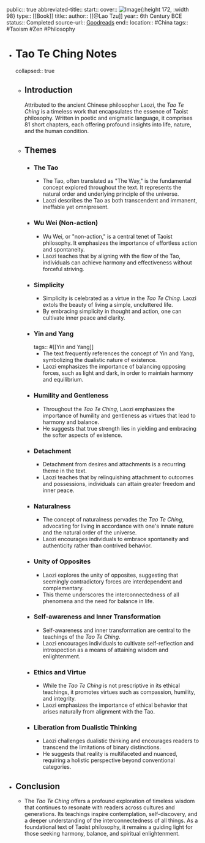 public:: true
abbreviated-title::
start::
cover:: ![Image](https://images-na.ssl-images-amazon.com/images/S/compressed.photo.goodreads.com/books/1333578861i/67896.jpg){:height 172, :width 98}
type:: [[Book]]
title::
author:: [[@Lao Tzu]] 
year:: 6th Century BCE
status:: Completed
source-url:: [Goodreads](https://www.goodreads.com/book/show/67896.Tao_Te_Ching?ac=1&from_search=true&qid=5P1V6xesqU&rank=1)
end::
location:: #China 
tags:: #Taoism #Zen #Philosophy

- # Tao Te Ching Notes
  collapsed:: true
	- ## Introduction
	  Attributed to the ancient Chinese philosopher Laozi, the *Tao Te Ching* is a timeless work that encapsulates the essence of Taoist philosophy. Written in poetic and enigmatic language, it comprises 81 short chapters, each offering profound insights into life, nature, and the human condition.
	- ## Themes
		- ### The Tao
			- The Tao, often translated as "The Way," is the fundamental concept explored throughout the text. It represents the natural order and underlying principle of the universe.
			- Laozi describes the Tao as both transcendent and immanent, ineffable yet omnipresent.
		- ### Wu Wei (Non-action)
			- Wu Wei, or "non-action," is a central tenet of Taoist philosophy. It emphasizes the importance of effortless action and spontaneity.
			- Laozi teaches that by aligning with the flow of the Tao, individuals can achieve harmony and effectiveness without forceful striving.
		- ### Simplicity
			- Simplicity is celebrated as a virtue in the *Tao Te Ching*. Laozi extols the beauty of living a simple, uncluttered life.
			- By embracing simplicity in thought and action, one can cultivate inner peace and clarity.
		- ### Yin and Yang
		  tags:: #[[Yin and Yang]]
			- The text frequently references the concept of Yin and Yang, symbolizing the dualistic nature of existence.
			- Laozi emphasizes the importance of balancing opposing forces, such as light and dark, in order to maintain harmony and equilibrium.
		- ### Humility and Gentleness
			- Throughout the *Tao Te Ching*, Laozi emphasizes the importance of humility and gentleness as virtues that lead to harmony and balance.
			- He suggests that true strength lies in yielding and embracing the softer aspects of existence.
		- ### Detachment
			- Detachment from desires and attachments is a recurring theme in the text.
			- Laozi teaches that by relinquishing attachment to outcomes and possessions, individuals can attain greater freedom and inner peace.
		- ### Naturalness
			- The concept of naturalness pervades the *Tao Te Ching*, advocating for living in accordance with one's innate nature and the natural order of the universe.
			- Laozi encourages individuals to embrace spontaneity and authenticity rather than contrived behavior.
		- ### Unity of Opposites
			- Laozi explores the unity of opposites, suggesting that seemingly contradictory forces are interdependent and complementary.
			- This theme underscores the interconnectedness of all phenomena and the need for balance in life.
		- ### Self-awareness and Inner Transformation
			- Self-awareness and inner transformation are central to the teachings of the *Tao Te Ching*.
			- Laozi encourages individuals to cultivate self-reflection and introspection as a means of attaining wisdom and enlightenment.
		- ### Ethics and Virtue
			- While the *Tao Te Ching* is not prescriptive in its ethical teachings, it promotes virtues such as compassion, humility, and integrity.
			- Laozi emphasizes the importance of ethical behavior that arises naturally from alignment with the Tao.
		- ### Liberation from Dualistic Thinking
			- Laozi challenges dualistic thinking and encourages readers to transcend the limitations of binary distinctions.
			- He suggests that reality is multifaceted and nuanced, requiring a holistic perspective beyond conventional categories.
- ## Conclusion
	- The *Tao Te Ching* offers a profound exploration of timeless wisdom that continues to resonate with readers across cultures and generations. Its teachings inspire contemplation, self-discovery, and a deeper understanding of the interconnectedness of all things. As a foundational text of Taoist philosophy, it remains a guiding light for those seeking harmony, balance, and spiritual enlightenment.
